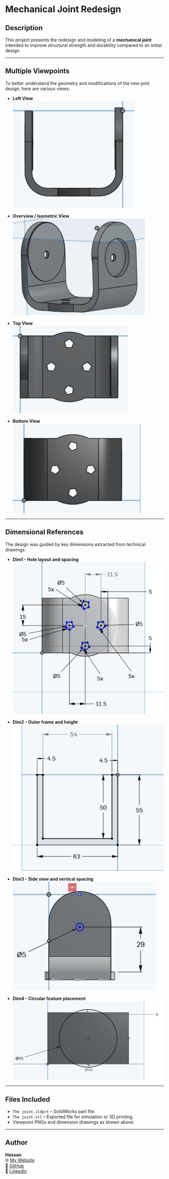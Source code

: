 # Mechanical Joint Redesign

## Description

This project presents the redesign and modeling of a **mechanical joint** intended to improve structural strength and durability compared to an initial design.

---

## Multiple Viewpoints

To better understand the geometry and modifications of the new joint design, here are various views:

- **Left View**  
  ![Left View](./left.png)

- **Overview / Isometric View**  
  ![Overview](./overview.png)

- **Top View**  
  ![Top View](./top.png)

- **Bottom View**  
  ![Bottom View](./bottom.png)

---

## Dimensional References

The design was guided by key dimensions extracted from technical drawings:

- **Dim1 - Hole layout and spacing**  
  ![Dim1](./Dim1.png)

- **Dim2 - Outer frame and height**  
  ![Dim2](./Dim2.png)

- **Dim3 - Side view and vertical spacing**  
  ![Dim3](./Dim3.png)

- **Dim4 - Circular feature placement**  
  ![Dim4](./Dim4.png)

---

## Files Included

- `The joint.sldprt` – SolidWorks part file.
- `The joint.stl` – Exported file for simulation or 3D printing.
- Viewpoint PNGs and dimension drawings as shown above.

---

## Author

**Hassan**  
🌐 [My Website](https://hsnhb.social/)  
🔗 [GitHub](https://github.com/HasanBGIt)  
🔗 [LinkedIn](https://www.linkedin.com/in/hsnhb/)
